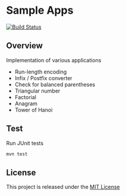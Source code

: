 # Sample Apps
[![Build Status](https://travis-ci.org/nmuzychuk/sample-apps.svg?branch=master)](https://travis-ci.org/nmuzychuk/sample-apps)

## Overview
Implementation of various applications
- Run-length encoding
- Infix / Postfix converter
- Check for balanced parentheses
- Triangular number
- Factorial
- Anagram
- Tower of Hanoi

## Test
Run JUnit tests
```bash
mvn test
```

## License
This project is released under the [MIT License](LICENSE.txt)
